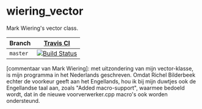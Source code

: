 # wiering_vector

Mark Wiering's vector class.

Branch|[Travis CI](https://travis-ci.org)
---|---
`master`|[![Build Status](https://travis-ci.org/richelbilderbeek/wiering_vector.svg?branch=master)](https://travis-ci.org/richelbilderbeek/wiering_vector/branches) 

[commentaar van Mark Wiering]: met uitzondering van mijn vector-klasse, is mijn programma in het Nederlands geschreven. Omdat Richel Bilderbeek echter de voorkeur geeft aan het Engellands, hou ik bij mijn duwtjes ook de Engellandse taal aan, zoals "Added macro-support", waarmee bedoeld wordt, dat in de nieuwe voorverwerker.cpp macro's ook worden ondersteund.

